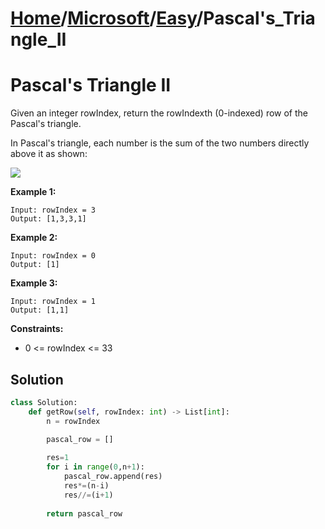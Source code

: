 # [Home](./../../..)/[Microsoft](./../..)/[Easy](./..)/Pascal's_Triangle_II
<h1>Pascal's Triangle II</h1>

<p>
Given an integer rowIndex, return the rowIndexth (0-indexed) row of the Pascal's triangle.

In Pascal's triangle, each number is the sum of the two numbers directly above it as shown:

<img src="https://upload.wikimedia.org/wikipedia/commons/0/0d/PascalTriangleAnimated2.gif">

</p>

<b>Example 1:</b>

    Input: rowIndex = 3
    Output: [1,3,3,1]
    
<b>Example 2:</b>

    Input: rowIndex = 0
    Output: [1]
    
<b>Example 3:</b>

    Input: rowIndex = 1
    Output: [1,1]

<b>Constraints:</b>

- 0 <= rowIndex <= 33

<h2>Solution</h2>

```python
class Solution:
    def getRow(self, rowIndex: int) -> List[int]:
        n = rowIndex
        
        pascal_row = []

        res=1
        for i in range(0,n+1):
            pascal_row.append(res)
            res*=(n-i)
            res//=(i+1)
            
        return pascal_row
```
